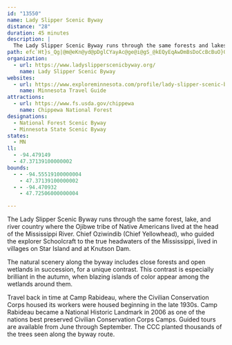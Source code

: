 ```yaml
---
id: "13550"
name: Lady Slipper Scenic Byway
distance: "28"
duration: 45 minutes
description: |
  The Lady Slipper Scenic Byway runs through the same forests and lakes where the Ojibwe tribe of Native Americans lived at the head of the Mississippi River.
path: efc`Ht}s_Qg|@m@eKn@yd@pDglCYayAc@ge@i@gS_@kEQyEqAwDmBsDoCcBcBuO}QkKqLs@k@y@k@yD_B}CGqDX_DxA]TWBwVvKaE|AwK`FoCdBcBxAw@~@yHbLkBfB_DhBOZqE\qv@Cwh@j@aJ?e_@Muo@o@cVyAsAAsTPiUZoE~AmAp@cBxAcBfB}t@xjAeD`FeLzQgAlBiA~A_BdBmDfCcBt@{Cx@oNSg{@mBsPWs{@i@um@Ea_@JoRQuo@R_ADmA^yBtAyAjBy@~Ao@xByQ|w@gAlDuAlD_c@h`A}DpHaZxg@_CbCyCxAiATki@fBc@NgF`@kC~AmAlAeApByBbGgG|RcCxGqJfVmAfCsAfBoCjB}@NoBHmGEoeBf@qj@FyUSmFp@}GdAaDw@uC_Bw@u@{`@w[}DeC_Aa@mAWgEGsAL{SrDcDv@kr@hMuKxBmSnHaFz@cJIa]_AmHLwi@|KoGVoBK_P{CcEe@_bAxAmv@d@efA^iUYyAFo@J}Ad@_Bx@_Ar@mDjEcRvX]R]?DtBa@xD
organization:
  - url: https://www.ladyslipperscenicbyway.org/
    name: Lady Slipper Scenic Byway
websites:
  - url: https://www.exploreminnesota.com/profile/lady-slipper-scenic-byway/2342
    name: Minnesota Travel Guide
attractions:
  - url: https://www.fs.usda.gov/chippewa
    name: Chippewa National Forest
designations:
  - National Forest Scenic Byway
  - Minnesota State Scenic Byway
states:
  - MN
ll:
  - -94.479149
  - 47.37139100000002
bounds:
  - - -94.55519100000004
    - 47.37139100000002
  - - -94.470932
    - 47.72506000000004

---
```


The Lady Slipper Scenic Byway runs through the same forest, lake, and river country where the Ojibwe tribe of Native Americans lived at the head of the Mississippi River.  Chief Oziwindib (Chief Yellowhead), who guided the explorer Schoolcraft to the true headwaters of the Mississippi, lived in villages on Star Island and at Knutson Dam.

The natural scenery along the byway includes close forests and open wetlands in succession, for a unique contrast.  This contrast is especially brilliant in the autumn, when blazing islands of color appear among the wetlands around them.  

Travel back in time at Camp Rabideau, where the Civilian Conservation Corps housed its workers were housed beginning in the late 1930s. Camp Rabideau became a National Historic Landmark in 2006 as one of the nations best preserved Civilian Conservation Corps Camps.  Guided tours are available from June through September.  The CCC planted thousands of the trees seen along the byway route.  
